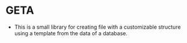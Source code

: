 # GETA

- This is a small library for creating file with a customizable structure using a template from the data of a database.
